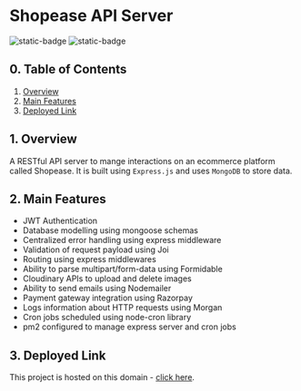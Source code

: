 # Shopease API Server

![static-badge](https://img.shields.io/badge/built_with-love-red?style=for-the-badge)
![static-badge](https://img.shields.io/badge/status-success-limegreen?style=for-the-badge)

## 0. Table of Contents

1. [Overview](#1-overview)
2. [Main Features](#2-main-features)
3. [Deployed Link](#3-deployed-link)

## 1. Overview

A RESTful API server to mange interactions on an ecommerce platform called Shopease. It is built using `Express.js` and uses `MongoDB` to store data.

## 2. Main Features

- JWT Authentication
- Database modelling using mongoose schemas
- Centralized error handling using express middleware
- Validation of request payload using Joi
- Routing using express middlewares
- Ability to parse multipart/form-data using Formidable
- Cloudinary APIs to upload and delete images
- Ability to send emails using Nodemailer
- Payment gateway integration using Razorpay
- Logs information about HTTP requests using Morgan
- Cron jobs scheduled using node-cron library
- pm2 configured to manage express server and cron jobs 

## 3. Deployed Link

This project is hosted on this domain - [click here](http://api.shopease.shubhampurwar.in/).